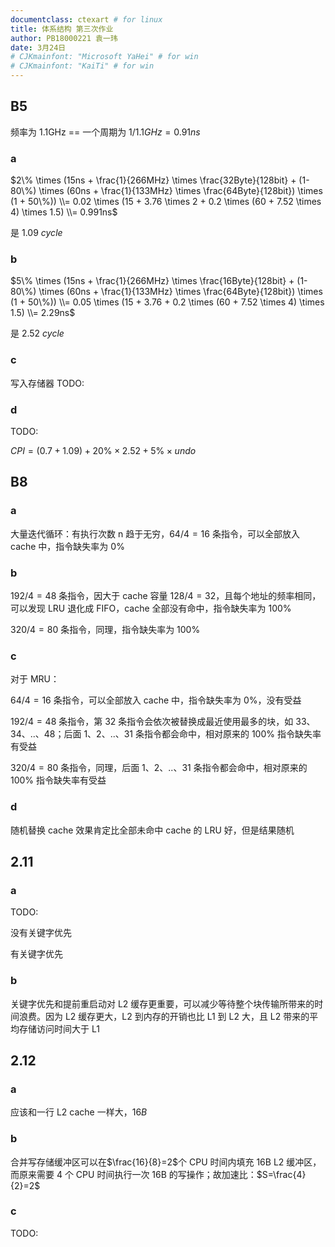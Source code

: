 ```yaml
---
documentclass: ctexart # for linux
title: 体系结构 第三次作业
author: PB18000221 袁一玮
date: 3月24日
# CJKmainfont: "Microsoft YaHei" # for win
# CJKmainfont: "KaiTi" # for win
---
```


## B5

频率为 1.1GHz == 一个周期为 $1/1.1GHz = 0.91ns$

### a

$2\% \times (15ns + \frac{1}{266MHz} \times \frac{32Byte}{128bit} + (1-80\%) \times (60ns + \frac{1}{133MHz} \times \frac{64Byte}{128bit}) \times (1 + 50\%)) \\= 0.02 \times (15 + 3.76 \times 2 + 0.2 \times (60 + 7.52 \times 4) \times 1.5) \\= 0.991ns$

是 $1.09 ~cycle$

### b

$5\% \times (15ns + \frac{1}{266MHz} \times \frac{16Byte}{128bit} + (1-80\%) \times (60ns + \frac{1}{133MHz} \times \frac{64Byte}{128bit}) \times (1 + 50\%)) \\= 0.05 \times (15 + 3.76 + 0.2 \times (60 + 7.52 \times 4) \times 1.5) \\= 2.29ns$

是 $2.52 ~cycle$

### c

写入存储器 TODO:

### d

TODO:

$CPI = (0.7+1.09) + 20\% \times2.52 + 5\% \times undo$

## B8

### a

大量迭代循环：有执行次数 n 趋于无穷，$64/4=16$ 条指令，可以全部放入 cache 中，指令缺失率为 $0\%$

### b

$192/4=48$ 条指令，因大于 cache 容量 $128/4=32$，且每个地址的频率相同，可以发现 LRU 退化成 FIFO，cache 全部没有命中，指令缺失率为 $100\%$

$320/4=80$ 条指令，同理，指令缺失率为 $100\%$

### c

对于 MRU：

$64/4=16$ 条指令，可以全部放入 cache 中，指令缺失率为 $0\%$，没有受益

$192/4=48$ 条指令，第 32 条指令会依次被替换成最近使用最多的块，如 33、34、..、48；后面 1、2、..、31 条指令都会命中，相对原来的 $100\%$ 指令缺失率有受益

$320/4=80$ 条指令，同理，后面 1、2、..、31 条指令都会命中，相对原来的 $100\%$ 指令缺失率有受益

### d

随机替换 cache 效果肯定比全部未命中 cache 的 LRU 好，但是结果随机

## 2.11

### a

TODO:

没有关键字优先

有关键字优先

### b

关键字优先和提前重启动对 L2 缓存更重要，可以减少等待整个块传输所带来的时间浪费。因为 L2 缓存更⼤，L2 到内存的开销也⽐ L1 到 L2 ⼤，且 L2 带来的平均存储访问时间⼤于 L1

## 2.12

### a

应该和一行 L2 cache 一样大，$16B$

### b

合并写存储缓冲区可以在$\frac{16}{8}=2$个 CPU 时间内填充 16B L2 缓冲区，而原来需要 4 个 CPU 时间执行一次 16B 的写操作；故加速⽐：$S=\frac{4}{2}=2$

### c

TODO:
